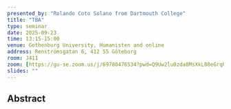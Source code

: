 ```yaml
---
presented_by: "Rolando Coto Solano from Dartmouth College"
title: "TBA"
type: seminar
date: 2025-09-23
time: 13:15-15:00
venue: Gothenburg University, Humanisten and online
address: Renströmsgatan 6, 412 55 Göteborg
room: J411
zoom: [https://gu-se.zoom.us/j/69780476534?pwd=Q9Uw2lu0zda8MsXkL08eGrqU64DMpp.1](https://gu-se.zoom.us/j/67063108947?pwd=kPpjvMLCekxNTBVzq4uYP5gFZ6Y6vd.1)
slides: ""
---
```


## Abstract
